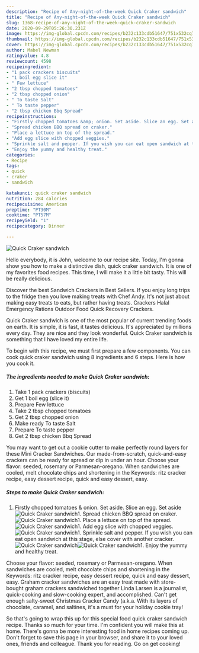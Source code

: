 ```yaml
---
description: "Recipe of Any-night-of-the-week Quick Craker sandwich"
title: "Recipe of Any-night-of-the-week Quick Craker sandwich"
slug: 1368-recipe-of-any-night-of-the-week-quick-craker-sandwich
date: 2020-09-29T05:26:30.231Z
image: https://img-global.cpcdn.com/recipes/b232c133cdb51647/751x532cq70/quick-craker-sandwich-recipe-main-photo.jpg
thumbnail: https://img-global.cpcdn.com/recipes/b232c133cdb51647/751x532cq70/quick-craker-sandwich-recipe-main-photo.jpg
cover: https://img-global.cpcdn.com/recipes/b232c133cdb51647/751x532cq70/quick-craker-sandwich-recipe-main-photo.jpg
author: Mabel Newman
ratingvalue: 4.8
reviewcount: 4598
recipeingredient:
- "1 pack crackers biscuits"
- "1 boil egg slice it"
- " Few lettuce"
- "2 tbsp chopped tomatoes"
- "2 tbsp chopped onion"
- " To taste Salt"
- " To taste pepper"
- "2 tbsp chicken Bbq Spread"
recipeinstructions:
- "Firstly chopped tomatoes &amp; onion. Set aside. Slice an egg. Set aside"
- "Spread chicken BBQ spread on craker."
- "Place a lettuce on top of the spread."
- "Add egg slice with chopped veggies."
- "Sprinkle salt and pepper. If you wish you can eat open sandwich at this stage, else cover with another cracker."
- "Enjoy the yummy and healthy treat."
categories:
- Recipe
tags:
- quick
- craker
- sandwich

katakunci: quick craker sandwich 
nutrition: 284 calories
recipecuisine: American
preptime: "PT30M"
cooktime: "PT57M"
recipeyield: "1"
recipecategory: Dinner

---
```



![Quick Craker sandwich](https://img-global.cpcdn.com/recipes/b232c133cdb51647/751x532cq70/quick-craker-sandwich-recipe-main-photo.jpg)

Hello everybody, it is John, welcome to our recipe site. Today, I'm gonna show you how to make a distinctive dish, quick craker sandwich. It is one of my favorites food recipes. This time, I will make it a little bit tasty. This will be really delicious.

Discover the best Sandwich Crackers in Best Sellers. If you enjoy long trips to the fridge then you love making treats with Chef Andy. It&#39;s not just about making easy treats to eats, but rather having treats. Crackers Halal Emergency Rations Outdoor Food Quick Recovery Crackers.

Quick Craker sandwich is one of the most popular of current trending foods on earth. It is simple, it is fast, it tastes delicious. It's appreciated by millions every day. They are nice and they look wonderful. Quick Craker sandwich is something that I have loved my entire life.


To begin with this recipe, we must first prepare a few components. You can cook quick craker sandwich using 8 ingredients and 6 steps. Here is how you cook it.

<!--inarticleads1-->

##### The ingredients needed to make Quick Craker sandwich:

1. Take 1 pack crackers (biscuits)
1. Get 1 boil egg (slice it)
1. Prepare  Few lettuce
1. Take 2 tbsp chopped tomatoes
1. Get 2 tbsp chopped onion
1. Make ready  To taste Salt
1. Prepare  To taste pepper
1. Get 2 tbsp chicken Bbq Spread


You may want to get out a cookie cutter to make perfectly round layers for these Mini Cracker Sandwiches. Our made-from-scratch, quick-and-easy crackers can be ready for spread or dip in under an hour. Choose your flavor: seeded, rosemary or Parmesan-oregano. When sandwiches are cooled, melt chocolate chips and shortening in the Keywords: ritz cracker recipe, easy dessert recipe, quick and easy dessert, easy. 

<!--inarticleads2-->

##### Steps to make Quick Craker sandwich:

1. Firstly chopped tomatoes &amp; onion. Set aside. Slice an egg. Set aside
<img src="//assets-global.cpcdn.com/assets/icons/button_play-2c75c40dde080a61004c1f40b05d8f140eaff45d7e9e6481dc71c63d2e7c4909.png" alt="Quick Craker sandwich">1. Spread chicken BBQ spread on craker.
<img src="//assets-global.cpcdn.com/assets/icons/button_play-2c75c40dde080a61004c1f40b05d8f140eaff45d7e9e6481dc71c63d2e7c4909.png" alt="Quick Craker sandwich">1. Place a lettuce on top of the spread.
<img src="//assets-global.cpcdn.com/assets/icons/button_play-2c75c40dde080a61004c1f40b05d8f140eaff45d7e9e6481dc71c63d2e7c4909.png" alt="Quick Craker sandwich">1. Add egg slice with chopped veggies.
<img src="//assets-global.cpcdn.com/assets/icons/button_play-2c75c40dde080a61004c1f40b05d8f140eaff45d7e9e6481dc71c63d2e7c4909.png" alt="Quick Craker sandwich">1. Sprinkle salt and pepper. If you wish you can eat open sandwich at this stage, else cover with another cracker.
<img src="//assets-global.cpcdn.com/assets/icons/button_play-2c75c40dde080a61004c1f40b05d8f140eaff45d7e9e6481dc71c63d2e7c4909.png" alt="Quick Craker sandwich"><img src="//assets-global.cpcdn.com/assets/icons/button_play-2c75c40dde080a61004c1f40b05d8f140eaff45d7e9e6481dc71c63d2e7c4909.png" alt="Quick Craker sandwich">1. Enjoy the yummy and healthy treat.


Choose your flavor: seeded, rosemary or Parmesan-oregano. When sandwiches are cooled, melt chocolate chips and shortening in the Keywords: ritz cracker recipe, easy dessert recipe, quick and easy dessert, easy. Graham cracker sandwiches are an easy treat made with store-bought graham crackers sandwiched together Linda Larsen is a journalist, quick-cooking and slow-cooking expert, and accomplished. Can&#39;t get enough salty-sweet Christmas Cracker Candy (a.k.a. With its layers of chocolate, caramel, and saltines, it&#39;s a must for your holiday cookie tray! 

So that's going to wrap this up for this special food quick craker sandwich recipe. Thanks so much for your time. I'm confident you will make this at home. There's gonna be more interesting food in home recipes coming up. Don't forget to save this page in your browser, and share it to your loved ones, friends and colleague. Thank you for reading. Go on get cooking!
